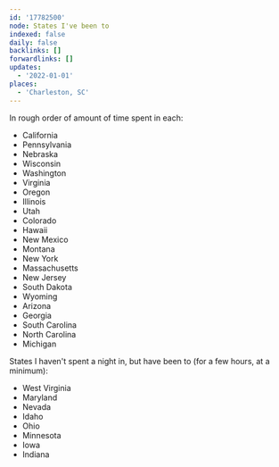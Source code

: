 ```yaml
---
id: '17782500'
node: States I've been to
indexed: false
daily: false
backlinks: []
forwardlinks: []
updates:
  - '2022-01-01'
places:
  - 'Charleston, SC'
---
```

In rough order of amount of time spent in each:

- California
- Pennsylvania 
- Nebraska
- Wisconsin
- Washington
- Virginia
- Oregon
- Illinois
- Utah
- Colorado
- Hawaii
- New Mexico
- Montana
- New York
- Massachusetts
- New Jersey
- South Dakota 
- Wyoming
- Arizona
- Georgia
- South Carolina 
- North Carolina
- Michigan 

States I haven't spent a night in, but have been to (for a few hours, at a minimum):

- West Virginia
- Maryland
- Nevada
- Idaho
- Ohio
- Minnesota 
- Iowa
- Indiana


